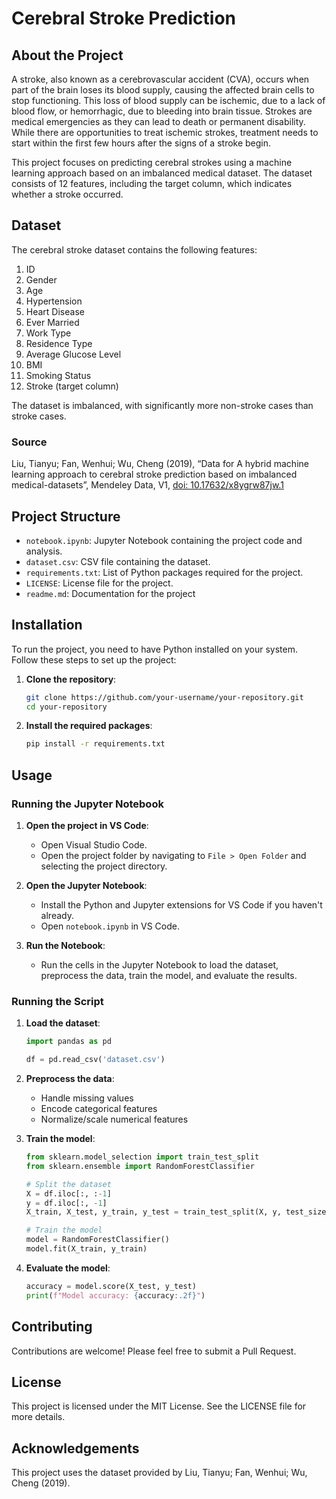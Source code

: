 # Cerebral Stroke Prediction

## About the Project

A stroke, also known as a cerebrovascular accident (CVA), occurs when part of the brain loses its blood supply, causing the affected brain cells to stop functioning. This loss of blood supply can be ischemic, due to a lack of blood flow, or hemorrhagic, due to bleeding into brain tissue. Strokes are medical emergencies as they can lead to death or permanent disability. While there are opportunities to treat ischemic strokes, treatment needs to start within the first few hours after the signs of a stroke begin.

This project focuses on predicting cerebral strokes using a machine learning approach based on an imbalanced medical dataset. The dataset consists of 12 features, including the target column, which indicates whether a stroke occurred.

## Dataset

The cerebral stroke dataset contains the following features:

1. ID
2. Gender
3. Age
4. Hypertension
5. Heart Disease
6. Ever Married
7. Work Type
8. Residence Type
9. Average Glucose Level
10. BMI
11. Smoking Status
12. Stroke (target column)

The dataset is imbalanced, with significantly more non-stroke cases than stroke cases.

### Source

Liu, Tianyu; Fan, Wenhui; Wu, Cheng (2019), “Data for A hybrid machine learning approach to cerebral stroke prediction based on imbalanced medical-datasets”, Mendeley Data, V1, [doi: 10.17632/x8ygrw87jw.1](https://doi.org/10.17632/x8ygrw87jw.1)

## Project Structure

- `notebook.ipynb`: Jupyter Notebook containing the project code and analysis.
- `dataset.csv`: CSV file containing the dataset.
- `requirements.txt`: List of Python packages required for the project.
- `LICENSE`: License file for the project.
- `readme.md`: Documentation for the project

## Installation

To run the project, you need to have Python installed on your system. Follow these steps to set up the project:

1. **Clone the repository**:
    ```bash
    git clone https://github.com/your-username/your-repository.git
    cd your-repository
    ```

2. **Install the required packages**:
    ```bash
    pip install -r requirements.txt
    ```

## Usage

### Running the Jupyter Notebook

1. **Open the project in VS Code**:
    - Open Visual Studio Code.
    - Open the project folder by navigating to `File > Open Folder` and selecting the project directory.

2. **Open the Jupyter Notebook**:
    - Install the Python and Jupyter extensions for VS Code if you haven't already.
    - Open `notebook.ipynb` in VS Code.

3. **Run the Notebook**:
    - Run the cells in the Jupyter Notebook to load the dataset, preprocess the data, train the model, and evaluate the results.

### Running the Script

1. **Load the dataset**:
    ```python
    import pandas as pd

    df = pd.read_csv('dataset.csv')
    ```

2. **Preprocess the data**:
    - Handle missing values
    - Encode categorical features
    - Normalize/scale numerical features

3. **Train the model**:
    ```python
    from sklearn.model_selection import train_test_split
    from sklearn.ensemble import RandomForestClassifier

    # Split the dataset
    X = df.iloc[:, :-1]
    y = df.iloc[:, -1]
    X_train, X_test, y_train, y_test = train_test_split(X, y, test_size=0.2, random_state=42)

    # Train the model
    model = RandomForestClassifier()
    model.fit(X_train, y_train)
    ```

4. **Evaluate the model**:
    ```python
    accuracy = model.score(X_test, y_test)
    print(f"Model accuracy: {accuracy:.2f}")
    ```

## Contributing

Contributions are welcome! Please feel free to submit a Pull Request.

## License

This project is licensed under the MIT License. See the LICENSE file for more details.

## Acknowledgements

This project uses the dataset provided by Liu, Tianyu; Fan, Wenhui; Wu, Cheng (2019).
